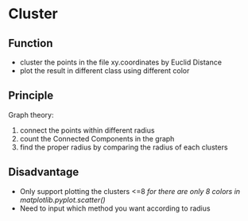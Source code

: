 # Cluster

## Function

* cluster the points in the file xy.coordinates by Euclid Distance
* plot the result in different class using different color

## Principle

Graph theory:
1. connect the points within different radius
2. count the Connected Components in the graph
3. find the proper radius by comparing the radius of each clusters

## Disadvantage

* Only support plotting the clusters <=8
*for there are only 8 colors in matplotlib.pyplot.scatter()*
* Need to input which method you want according to radius
